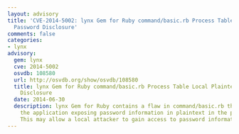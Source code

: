 ```yaml
---
layout: advisory
title: 'CVE-2014-5002: lynx Gem for Ruby command/basic.rb Process Table Local Plaintext
  Password Disclosure'
comments: false
categories:
- lynx
advisory:
  gem: lynx
  cve: 2014-5002
  osvdb: 108580
  url: http://osvdb.org/show/osvdb/108580
  title: lynx Gem for Ruby command/basic.rb Process Table Local Plaintext Password
    Disclosure
  date: 2014-06-30
  description: lynx Gem for Ruby contains a flaw in command/basic.rb that is due to
    the application exposing password information in plaintext in the process table.
    This may allow a local attacker to gain access to password information.
---
```

